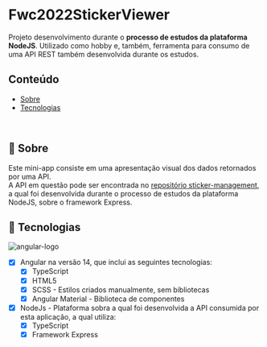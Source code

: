 # Fwc2022StickerViewer
Projeto desenvolvimento durante o **processo de estudos da plataforma NodeJS**.
Utilizado como hobby e, também, ferramenta para consumo de uma API REST também desenvolvida durante os estudos.

## Conteúdo

* [Sobre](#about)
* [Tecnologias](#technologies)

<div id='about'/> &nbsp;

## :pushpin: Sobre

Este mini-app consiste em uma apresentação visual dos dados retornados por uma API. <br>
A API em questão pode ser encontrada no [repositório sticker-management](https://github.com/felipewesley/sticker-management), a qual foi desenvolvida durante o processo de estudos da plataforma NodeJS, sobre o framework Express.

## :pushpin: Tecnologias

![angular-logo](src/assets/technologies/logo-angular-io.png)

- [x] Angular na versão 14, que inclui as seguintes tecnologias:
    - [x] TypeScript
    - [x] HTML5
    - [x] SCSS - Estilos criados manualmente, sem bibliotecas
    - [x] Angular Material - Biblioteca de componentes
- [x] NodeJs - Plataforma sobra a qual foi desenvolvida a API consumida por esta aplicação, a qual utiliza:
    - [x] TypeScript
    - [x] Framework Express